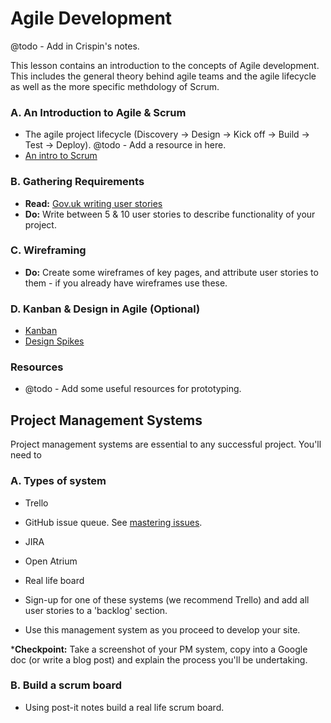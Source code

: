 Agile Development
=================

@todo - Add in Crispin's notes.

This lesson contains an introduction to the concepts of Agile development. This includes the general theory behind agile teams and the agile lifecycle as well as the more specific methdology of Scrum.

### A. An Introduction to Agile & Scrum

* The agile project lifecycle (Discovery -> Design -> Kick off -> Build -> Test -> Deploy). @todo - Add a resource in here.
* [An intro to Scrum](https://www.atlassian.com/agile/scrum)

### B. Gathering Requirements

* __Read:__ [Gov.uk writing user stories](https://www.gov.uk/service-manual/agile/writing-user-stories.html)
* __Do:__ Write between 5 & 10 user stories to describe functionality of your project.

### C. Wireframing

* __Do:__ Create some wireframes of key pages, and attribute user stories to them - if you already have wireframes use these.

### D. Kanban & Design in Agile (Optional)

* [Kanban](https://www.atlassian.com/agile/kanban)
* [Design Spikes](http://www.smashingmagazine.com/2012/11/06/design-spikes-fit-big-picture-ux-agile-development/)

### Resources

* @todo - Add some useful resources for prototyping.

Project Management Systems
--------------------------

Project management systems are essential to any successful project. You'll need to

### A. Types of system

* Trello
* GitHub issue queue. See [mastering issues](https://guides.github.com/features/issues/).
* JIRA
* Open Atrium
* Real life board

* Sign-up for one of these systems (we recommend Trello) and add all user stories to a 'backlog' section.
* Use this management system as you proceed to develop your site.

*__Checkpoint:__ Take a screenshot of your PM system, copy into a Google doc (or write a blog post) and explain the process you'll be undertaking.

### B. Build a scrum board

* Using post-it notes build a real life scrum board.
